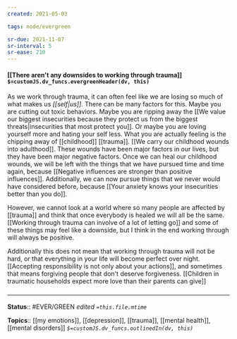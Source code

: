 ```yaml
---
created: 2021-05-03

tags: node/evergreen

sr-due: 2021-11-07
sr-interval: 5
sr-ease: 210
---
```


#### [[There aren't any downsides to working through trauma]] `$=customJS.dv_funcs.evergreenHeader(dv, this)`

As we work through trauma, it can often feel like we are losing so much of what makes us *[[self|us]]*. There can be many factors for this. Maybe you are cutting out toxic behaviors. Maybe you are ripping away the [[We value our biggest insecurities because they protect us from the biggest threats|insecurities that most protect you]]. Or maybe you are loving yourself more and hating your self less. What you are actually feeling is the chipping away of [[childhood]] [[trauma]]. [[We carry our childhood wounds into adulthood]]. These wounds have been major factors in our lives, but they have been major negative factors. Once we can heal our childhood wounds, we will be left with the things that we have pursued time and time again, because [[Negative influences are stronger than positive influences]]. Additionally, we can now pursue things that we never would have considered before, because [[Your anxiety knows your insecurities better than you do]].

However, we cannot look at a world where so many people are affected by [[trauma]] and think that once everybody is healed we will all be the same. [[Working through trauma can involve of a lot of letting go]] and some of these things may feel like a downside, but I think in the end working through will always be positive.

Additionally this does not mean that working through trauma will not be hard, or that everything in your life will become perfect over night. [[Accepting responsibility is not only about your actions]], and sometimes that means forgiving people that don't deserve forgiveness. [[Children in traumatic households expect more love than their parents can give]]

### <hr class="footnote"/>

**Status**:: #EVER/GREEN 
*edited `=this.file.mtime`*

**Topics**:: [[my emotions]], [[depression]], [[trauma]], [[mental health]], [[mental disorders]]
*`$=customJS.dv_funcs.outlinedIn(dv, this)`*
